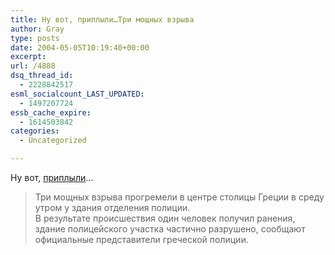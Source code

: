 ```yaml
---
title: Ну вот, приплыли…Три мощных взрыва
author: Gray
type: posts
date: 2004-05-05T10:19:40+00:00
excerpt:
url: /4888
dsq_thread_id:
  - 2228842517
esml_socialcount_LAST_UPDATED:
  - 1497207724
essb_cache_expire:
  - 1614503842
categories:
  - Uncategorized

---
```








Ну вот, <a href="http://www.korrespondent.net/main/93911" target="_blank">приплыли</a>&#8230;

> Три мощных взрыва прогремели в центре столицы Греции в среду утром у здания отделения полиции.  
> В результате происшествия один человек получил ранения, здание полицейского участка частично разрушено, сообщают официальные представители греческой полиции.